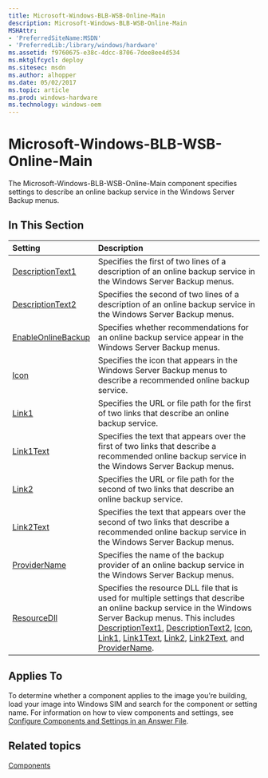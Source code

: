 ```yaml
---
title: Microsoft-Windows-BLB-WSB-Online-Main
description: Microsoft-Windows-BLB-WSB-Online-Main
MSHAttr:
- 'PreferredSiteName:MSDN'
- 'PreferredLib:/library/windows/hardware'
ms.assetid: f9760675-e38c-4dcc-8706-7dee8ee4d534
ms.mktglfcycl: deploy
ms.sitesec: msdn
ms.author: alhopper
ms.date: 05/02/2017
ms.topic: article
ms.prod: windows-hardware
ms.technology: windows-oem
---
```

# Microsoft-Windows-BLB-WSB-Online-Main

The Microsoft-Windows-BLB-WSB-Online-Main component specifies settings to describe an online backup service in the Windows Server Backup menus.

## In This Section

| Setting                 | Description                                                                           |
|:------------------------|:--------------------------------------------------------------------------------------|
| [DescriptionText1](microsoft-windows-blb-wsb-online-main-descriptiontext1.md) | Specifies the first of two lines of a description of an online backup service in the Windows Server Backup menus. |
| [DescriptionText2](microsoft-windows-blb-wsb-online-main-descriptiontext2.md) | Specifies the second of two lines of a description of an online backup service in the Windows Server Backup menus. |
| [EnableOnlineBackup](microsoft-windows-blb-wsb-online-main-enableonlinebackup.md) | Specifies whether recommendations for an online backup service appear in the Windows Server Backup menus. |
| [Icon](microsoft-windows-blb-wsb-online-main-icon.md) | Specifies the icon that appears in the Windows Server Backup menus to describe a recommended online backup service. |
| [Link1](microsoft-windows-blb-wsb-online-main-link1.md) | Specifies the URL or file path for the first of two links that describe an online backup service.   |
| [Link1Text](microsoft-windows-blb-wsb-online-main-link1text.md)   | Specifies the text that appears over the first of two links that describe a recommended online backup service in the Windows Server Backup menus. |
| [Link2](microsoft-windows-blb-wsb-online-main-link2.md) | Specifies the URL or file path for the second of two links that describe an online backup service.  |
| [Link2Text](microsoft-windows-blb-wsb-online-main-link2text.md) | Specifies the text that appears over the second of two links that describe a recommended online backup service in the Windows Server Backup menus.  |
| [ProviderName](microsoft-windows-blb-wsb-online-main-providername.md) | Specifies the name of the backup provider of an online backup service in the Windows Server Backup menus. |
| [ResourceDll](microsoft-windows-blb-wsb-online-main-resourcedll.md) | Specifies the resource DLL file that is used for multiple settings that describe an online backup service in the Windows Server Backup menus. This includes [DescriptionText1](microsoft-windows-blb-wsb-online-main-descriptiontext1.md), [DescriptionText2](microsoft-windows-blb-wsb-online-main-descriptiontext2.md), [Icon](microsoft-windows-blb-wsb-online-main-icon.md), [Link1](microsoft-windows-blb-wsb-online-main-link1.md), [Link1Text](microsoft-windows-blb-wsb-online-main-link1text.md), [Link2](microsoft-windows-blb-wsb-online-main-link2.md), [Link2Text](microsoft-windows-blb-wsb-online-main-link2text.md), and [ProviderName](microsoft-windows-blb-wsb-online-main-providername.md). |

## Applies To

To determine whether a component applies to the image you’re building, load your image into Windows SIM and search for the component or setting name. For information on how to view components and settings, see [Configure Components and Settings in an Answer File](https://docs.microsoft.com/en-us/windows-hardware/customize/desktop/wsim/configure-components-and-settings-in-an-answer-file).

## Related topics

[Components](components-b-unattend.md)